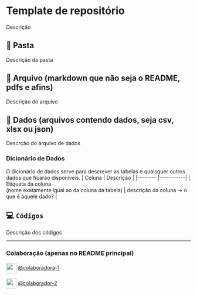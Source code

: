 # Template de repositório
Descrição

## :file_folder: Pasta
Descrição da pasta

## :page_facing_up: Arquivo (markdown que não seja o README, pdfs e afins)
Descrição do arquivo

## 🧮 Dados (arquivos contendo dados, seja csv, xlsx ou json)
Descrção do arquivo de dados

### Dicionário de Dados
O dicionário de dados serve para descrever as tabelas e quaisquer outros dados que ficarão disponíveis.
| Coluna             | Descrição |
|--------            |-----------|
| Etiqueta da coluna <br>(nome exatamente igual ao da coluna da tabela) | descrição da coluna -> o que é aquele dado? |

## :computer: `Códigos`
Descrição dos códigos

---

### Colaboração (apenas no README principal)
<a href="https://github.com/" target="blank"><img align="center" src="https://github.com/ladata-ufs/template-ladata/assets/88946365/afb7847d-94b5-4f86-980c-b807f97e31c5" witdh="28" height="28"/></a> [@colaboradora-1](https://github.com/)

<a href="https://github.com/" target="blank"><img align="center" src="https://github.com/ladata-ufs/template-ladata/assets/88946365/afb7847d-94b5-4f86-980c-b807f97e31c5" witdh="28" height="28"/></a> [@colaborador-2](https://github.com/)
